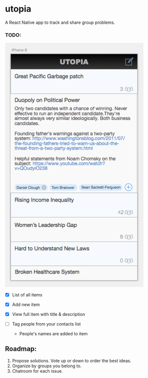 # utopia

A React Native app to track and share group problems.


### TODO:

<img src="/mockup.png" width="456px" alt="mockup" />

- [x] List of all items

- [x] Add new item

- [x] View full item with title & description

- [ ] Tag people from your contacts list
  - People's names are added to item

## Roadmap:

1. Propose solutions. Vote up or down to order the best ideas.
2. Organize by groups you belong to.
3. Chatroom for each issue.
